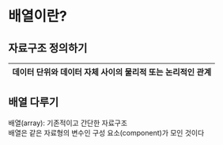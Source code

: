 # 배열이란? 

## 자료구조 정의하기

|데이터 단위와 데이터 자체 사이의 물리적 또는 논리적인 관계|
|--|

## 배열 다루기 
배열(array): 기존적이고 간단한 자료구조   
배열은 같은 자료형의 변수인 구성 요소(component)가 모인 것이다  


